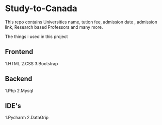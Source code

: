 # Study-to-Canada

This repo contains Universities name, tution fee, admission date , admission link,  Research based Professors and many more.

The things i used in this project

Frontend 
---------------
1.HTML
2.CSS
3.Bootstrap

Backend
---------
1.Php
2.Mysql

IDE's
---------
1.Pycharm
2.DataGrip





